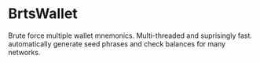 # BrtsWallet
Brute force multiple wallet mnemonics. Multi-threaded and suprisingly fast. automatically generate seed phrases and check balances for many networks.
